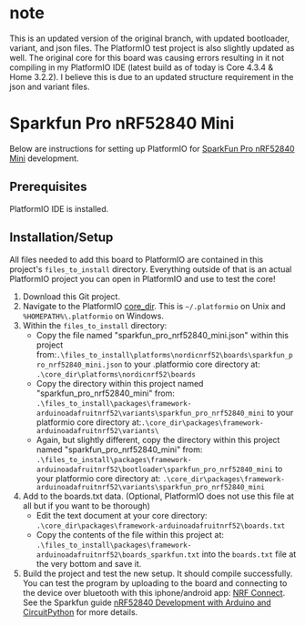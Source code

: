 # note
This is an updated version of the original branch, with updated bootloader, variant, and json files.
The PlatformIO test project is also slightly updated as well.
The original core for this board was causing errors resulting in it not compiling in my PlatformIO IDE (latest build as of today is Core 4.3.4 & Home 3.2.2). I believe this is due to an updated structure requirement in the json and variant files. 

# Sparkfun Pro nRF52840 Mini
Below are instructions for setting up PlatformIO for [SparkFun Pro nRF52840 Mini](https://www.sparkfun.com/products/15025) development.

## Prerequisites

PlatformIO IDE is installed.

## Installation/Setup

All files needed to add this board to PlatformIO are contained in this project's `files_to_install` directory. Everything outside of that is an actual PlatformIO project you can open in PlatformIO and use to test the core!

1. Download this Git project.
2. Navigate to the PlatformIO [core_dir](https://docs.platformio.org/en/latest/projectconf/section_platformio.html#projectconf-pio-core-dir). This is `~/.platformio` on Unix and `%HOMEPATH%\.platformio` on Windows.
3. Within the `files_to_install` directory:
    * Copy the file named "sparkfun_pro_nrf52840_mini.json" within this project from:`.\files_to_install\platforms\nordicnrf52\boards\sparkfun_pro_nrf52840_mini.json` to your .platformio core directory at: `.\core_dir\platforms\nordicnrf52\boards`
    * Copy the directory within this project named "sparkfun_pro_nrf52840_mini" from: `.\files_to_install\packages\framework-arduinoadafruitnrf52\variants\sparkfun_pro_nrf52840_mini` to your platformio core directory at:`.\core_dir\packages\framework-arduinoadafruitnrf52\variants\`
    * Again, but slightly different, copy the directory within this project named "sparkfun_pro_nrf52840_mini" from: `.\files_to_install\packages\framework-arduinoadafruitnrf52\bootloader\sparkfun_pro_nrf52840_mini`
to your platformio core directory at: `.\core_dir\packages\framework-arduinoadafruitnrf52\variants\sparkfun_pro_nrf52840_mini`
7. Add to the boards.txt data. (Optional, PlatformIO does not use this file at all but if you want to be thorough)
    * Edit the text document at your core directory: `.\core_dir\packages\framework-arduinoadafruitnrf52\boards.txt`
    * Copy the contents of the file within this project at: `.\files_to_install\packages\framework-arduinoadafruitnrf52\boards_sparkfun.txt` into the `boards.txt` file at the very bottom and save it.
8. Build the project and test the new setup. It should compile successfully. You can test the program by uploading to the board and connecting to the device over bluetooth with this iphone/android app: [NRF Connect](https://itunes.apple.com/us/app/nrf-connect/id1054362403). See the Sparkfun guide [nRF52840 Development with Arduino and CircuitPython](https://learn.sparkfun.com/tutorials/nrf52840-development-with-arduino-and-circuitpython#arduino-examples) for more details.
